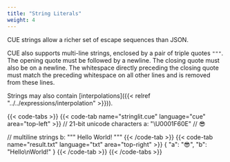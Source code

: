 ```yaml
---
title: "String Literals"
weight: 4
---
```


CUE strings allow a richer set of escape sequences than JSON.

CUE also supports multi-line strings, enclosed by a pair of triple quotes `"""`.
The opening quote must be followed by a newline.
The closing quote must also be on a newline.
The whitespace directly preceding the closing quote must match the preceding
whitespace on all other lines and is removed from these lines.

Strings may also contain
[interpolations]({{< relref "../../expressions/interpolation" >}})).


{{< code-tabs >}}
{{< code-tab name="stringlit.cue" language="cue"  area="top-left" >}}
// 21-bit unicode characters
a: "\U0001F60E" // 😎

// multiline strings
b: """
	Hello
	World!
	"""
{{< /code-tab >}}
{{< code-tab name="result.txt" language="txt"  area="top-right" >}}
{
    "a": "😎",
    "b": "Hello\nWorld!"
}
{{< /code-tab >}}
{{< /code-tabs >}}
